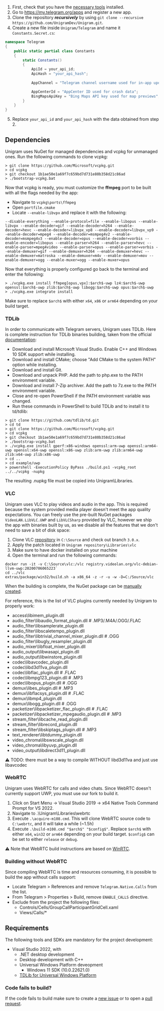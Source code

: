1. First, check that you have the [necessary tools](#requirements) installed.
2. Go to <https://my.telegram.org/apps> and register a new app.
3. Clone the repository __*recursively*__ by using `git clone --recursive https://github.com/UnigramDev/Unigram.git`.
4. Create a new file inside `Unigram/Telegram` and name it `Constants.Secret.cs`:
```csharp
namespace Telegram
{
    public static partial class Constants
    {
        static Constants()
        {
            ApiId = your_api_id;
            ApiHash = "your_api_hash";
            
            AppChannel = "Telegram channel username used for in-app updates";

            AppCenterId = "AppCenter ID used for crash data";
            BingMapsApiKey = "Bing Maps API key used for map previews";
        }
    }
}
```
5. Replace `your_api_id` and `your_api_hash` with the data obtained from step 2.

## Dependencies

Unigram uses NuGet for managed dependencies and vcpkg for unmanaged ones.
Run the following commands to clone vcpkg:
```shell
> git clone https://github.com/Microsoft/vcpkg.git
> cd vcpkg
> git checkout 1b1ae50e1a69f7c659bd7d731e80b358d21c86ad
> ./bootstrap-vcpkg.bat
```

Now that vcpkg is ready, you must customize the **ffmpeg** port to be built with all the flags needed by the app:
- Navigate to `vcpkg\ports\ffmpeg`
- Open `portfile.cmake`
- Locate `--enable-libvpx` and replace it with the following:
```
--disable-everything --enable-protocol=file --enable-libopus --enable-libvpx --enable-decoder=gif --enable-decoder=h264 --enable-decoder=hevc --enable-decoder=libvpx_vp8 --enable-decoder=libvpx_vp9 --enable-decoder=mpeg4 --enable-decoder=msmpeg4v2 --enable-decoder=msmpeg4v3 --enable-decoder=opus --enable-decoder=vorbis --enable-encoder=libopus --enable-parser=h264 --enable-parser=hevc --enable-parser=mpeg4video --enable-parser=opus --enable-parser=vorbis --enable-demuxer=gif --enable-demuxer=h264 --enable-demuxer=hevc --enable-demuxer=matroska --enable-demuxer=m4v --enable-demuxer=mov --enable-demuxer=ogg --enable-muxer=ogg --enable-muxer=opus
```
Now that everything is properly configured go back to the terminal and enter the following:
```
> ./vcpkg.exe install ffmpeg[opus,vpx]:$arch$-uwp lz4:$arch$-uwp openssl:$arch$-uwp zlib:$arch$-uwp libogg:$arch$-uwp opus:$arch$-uwp
> ./vcpkg.exe integrate install
```
Make sure to replace `$arch$` with either `x64`, `x86` or `arm64` depending on your build target.

### TDLib
In order to communicate with Telegram servers, Unigram uses TDLib.
Here is complete instruction for TDLib binaries building, taken from the official [documentation](https://tdlib.github.io/td/build.html?language=C%23):

- Download and install Microsoft Visual Studio. Enable C++ and Windows 10 SDK support while installing.
- Download and install CMake; choose "Add CMake to the system PATH" option while installing.
- Download and install Git.
- Download and unpack PHP. Add the path to php.exe to the PATH environment variable.
- Download and install 7-Zip archiver. Add the path to 7z.exe to the PATH environment variable.
- Close and re-open PowerShell if the PATH environment variable was changed.
- Run these commands in PowerShell to build TDLib and to install it to td/tdlib:

```shell
> git clone https://github.com/tdlib/td.git
> cd td
> git clone https://github.com/Microsoft/vcpkg.git
> cd vcpkg
> git checkout 1b1ae50e1a69f7c659bd7d731e80b358d21c86ad
> ./bootstrap-vcpkg.bat
> ./vcpkg.exe install gperf:x86-windows openssl:arm-uwp openssl:arm64-uwp openssl:x64-uwp openssl:x86-uwp zlib:arm-uwp zlib:arm64-uwp zlib:x64-uwp zlib:x86-uwp
> cd ..
> cd example/uwp
> powershell -ExecutionPolicy ByPass ./build.ps1 -vcpkg_root ../../vcpkg -nupkg
```

The resulting .nupkg file must be copied into Unigram\Libraries.

### VLC
Unigram uses VLC to play videos and audio in the app. This is required because the system provided media player doesn't meet the app quality expectations.
You can freely use the pre-built NuGet packages `VideoLAN.LibVLC.UWP` and `LibVLCSharp` provided by VLC, however we ship the app with binaries built by us,
as we disable all the features that we don't need to save a bit of disk space:
1. Clone VLC [repository](https://code.videolan.org/videolan/vlc) in `C:\Source` and check out branch `3.0.x`.
2. Apply the patch located in `Unigram repository\Libraries\vlc`
3. Make sure to have docker installed on your machine
4. Open the terminal and run the following commands:
```
docker run -it -v C:\Source\vlc:/vlc registry.videolan.org/vlc-debian-llvm-uwp:20200706065223`
cd ../vlc
extras/package/win32/build.sh -a x86_64 -z -r -u -w -D=C:/Source/vlc
```
When the building is complete, the NuGet package can be [manually created](https://code.videolan.org/videolan/LibVLCSharp).

For reference, this is the list of VLC plugins currently needed by Unigram to properly work:
- access\libimem_plugin.dll
- audio_filter\libaudio_format_plugin.dll # .MP3/.M4A/.OGG/.FLAC
- audio_filter\libsamplerate_plugin.dll
- audio_filter\libscaletempo_plugin.dll
- audio_filter\libtrivial_channel_mixer_plugin.dll # .OGG
- audio_filter\libugly_resampler_plugin.dll
- audio_mixer\libfloat_mixer_plugin.dll
- audio_output\libwasapi_plugin.dll
- audio_output\libwinstore_plugin.dll
- codec\libavcodec_plugin.dll
- codec\libd3d11va_plugin.dll
- codec\libflac_plugin.dll # .FLAC
- codec\libmpg123_plugin.dll # .MP3
- codec\libopus_plugin.dll # .OGG
- demux\libes_plugin.dll # .MP3
- demux\libflacsys_plugin.dll # .FLAC
- demux\libmp4_plugin.dll
- demux\libogg_plugin.dll # .OGG
- packetizer\libpacketizer_flac_plugin.dll # .FLAC
- packetizer\libpacketizer_mpegaudio_plugin.dll # .MP3
- stream_filter\libcache_read_plugin.dll
- stream_filter\librecord_plugin.dll
- stream_filter\libskiptags_plugin.dll # .MP3
- text_renderer\libtdummy_plugin.dll
- video_chroma\libswscale_plugin.dll
- video_chroma\libyuvp_plugin.dll
- video_output\libdirect3d11_plugin.dll

⚠️ TODO: there must be a way to compile WITHOUT libd3d11va and just use libavcodec

### WebRTC
Unigram uses WebRTC for calls and video chats. Since WebRTC doesn't currently support UWP, you must use our fork to build it.
1. Click on Start Menu → Visual Studio 2019 → x64 Native Tools Command Prompt for VS 2022.
2. Navigate to .\Unigram\Libraries\webrtc
3. Execute `.\acquire-m108.cmd`. This will clone WebRTC source code to `C:\webrtc`, and it will take a while (~1.5h)
4. Execute `.\build-m108.cmd "$arch$" "$config$"`. Replace `$arch$` with either `x64`, `win32` or `arm64` depending on your build target. `$config$` can be set to either `release` or `debug`.

⚠️ Note that WebRTC build instructions are based on [WinRTC](https://github.com/microsoft/winrtc/tree/master/patches_for_WebRTC_org/m84).

### Building without WebRTC
Since compiling WebRTC is time and resources consuming, it is possible to build the app without calls support:
- Locate Telegram > References and remove `Telegram.Native.Calls` from the list.
- From Telegram > Properties > Build, remove `ENABLE_CALLS` directive.
- Exclude from the project the following files:
  - Controls/Cells/GroupCallParticipantGridCell.xaml
  - Views/Calls/*

## Requirements

The following tools and SDKs are mandatory for the project development:
* Visual Studio 2022, with
    * .NET desktop development
    * Desktop development with C++
    * Universal Windows Platform deveopment
	    * Windows 11 SDK (10.0.22621.0)
    * [TDLib for Universal Windows Platform](https://tdlib.github.io/td/build.html?language=C%23)

### Code fails to build?

If the code fails to build make sure to create a [new issue](https://github.com/UnigramDev/Unigram/issues/new?assignees=&labels=needs-triage&template=anything-else.md&title=) or to open a [pull request](https://github.com/UnigramDev/Unigram/compare).
